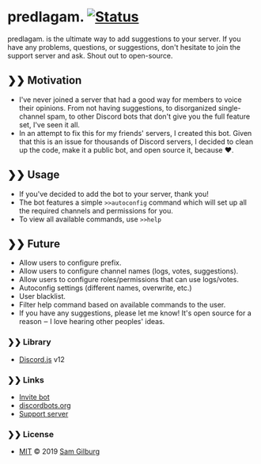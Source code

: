 # predlagam. [![Status](https://discordbots.org/api/widget/status/557063959606460458.svg)](https://discordbots.org/bot/557063959606460458)
predlagam. is the ultimate way to add suggestions to your server. If you have any problems, questions, or suggestions, don't hesitate to join the support server and ask. Shout out to open-source.

## ❯❯ Motivation
* I've never joined a server that had a good way for members to voice their opinions. From not having suggestions, to disorganized single-channel spam, to other Discord bots that don't give you the full feature set, I've seen it all.
* In an attempt to fix this for my friends' servers, I created this bot. Given that this is an issue for thousands of Discord servers, I decided to clean up the code, make it a public bot, and open source it, because :heart:.

## ❯❯ Usage
* If you've decided to add the bot to your server, thank you!
* The bot features a simple `>>autoconfig` command which will set up all the required channels and permissions for you.
* To view all available commands, use `>>help`

## ❯❯ Future
* Allow users to configure prefix.
* Allow users to configure channel names (logs, votes, suggestions).
* Allow users to configure roles/permissions that can use logs/votes.
* Autoconfig settings (different names, overwrite, etc.)
* User blacklist.
* Filter help command based on available commands to the user.
* If you have any suggestions, please let me know! It's open source for a reason ‒ I love hearing other peoples' ideas.

### ❯❯ Library
* [Discord.js](https://discord.js.org) v12

### ❯❯ Links
* [Invite bot](https://discordapp.com/oauth2/authorize?client_id=557063959606460458&permissions=537259088&scope=bot)
* [discordbots.org](https://discordbots.org/bot/557063959606460458)
* [Support server](https://discord.gg/rf3zd3e)

### ❯❯ License
* [MIT](https://github.com/syztumGG/predlagam./blob/master/LICENSE.md) © 2019 [Sam Gilburg](https://github.com/syztumGG)